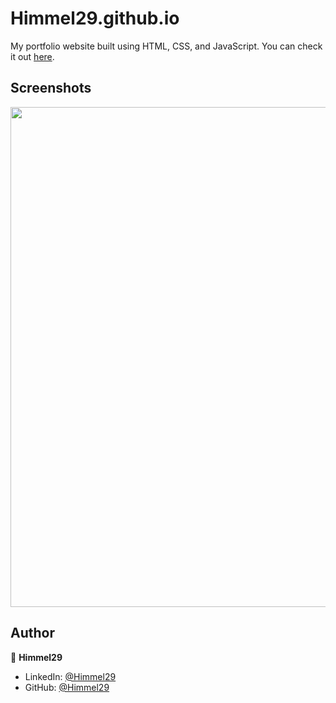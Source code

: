 # Himmel29.github.io

My portfolio website built using HTML, CSS, and JavaScript. You can check it out [here](https://Himmel29.github.io).



## Screenshots

<p float="center">
    <img src="https://github.com/Himmel29/Himmel29.github.io/tree/main/Screenshots/Capture.JPG" width="800">
</p>



## Author

👤 **Himmel29**

* LinkedIn: [@Himmel29](https://www.linkedin.com/in/)
* GitHub: [@Himmel29](https://github.com/Himmel29)
